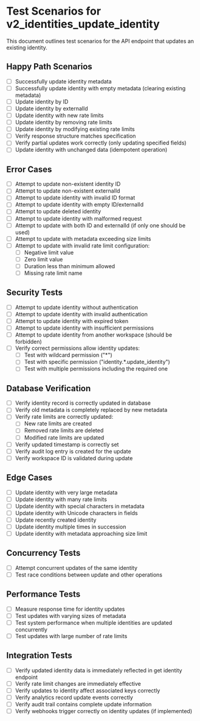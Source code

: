 # Test Scenarios for v2_identities_update_identity

This document outlines test scenarios for the API endpoint that updates an existing identity.

## Happy Path Scenarios

- [ ] Successfully update identity metadata
- [ ] Successfully update identity with empty metadata (clearing existing metadata)
- [ ] Update identity by ID
- [ ] Update identity by externalId
- [ ] Update identity with new rate limits
- [ ] Update identity by removing rate limits
- [ ] Update identity by modifying existing rate limits
- [ ] Verify response structure matches specification
- [ ] Verify partial updates work correctly (only updating specified fields)
- [ ] Update identity with unchanged data (idempotent operation)

## Error Cases

- [ ] Attempt to update non-existent identity ID
- [ ] Attempt to update non-existent externalId
- [ ] Attempt to update identity with invalid ID format
- [ ] Attempt to update identity with empty ID/externalId
- [ ] Attempt to update deleted identity
- [ ] Attempt to update identity with malformed request
- [ ] Attempt to update with both ID and externalId (if only one should be used)
- [ ] Attempt to update with metadata exceeding size limits
- [ ] Attempt to update with invalid rate limit configuration:
  - [ ] Negative limit value
  - [ ] Zero limit value
  - [ ] Duration less than minimum allowed
  - [ ] Missing rate limit name

## Security Tests

- [ ] Attempt to update identity without authentication
- [ ] Attempt to update identity with invalid authentication
- [ ] Attempt to update identity with expired token
- [ ] Attempt to update identity with insufficient permissions
- [ ] Attempt to update identity from another workspace (should be forbidden)
- [ ] Verify correct permissions allow identity updates:
  - [ ] Test with wildcard permission ("*")
  - [ ] Test with specific permission ("identity.*.update_identity")
  - [ ] Test with multiple permissions including the required one

## Database Verification

- [ ] Verify identity record is correctly updated in database
- [ ] Verify old metadata is completely replaced by new metadata
- [ ] Verify rate limits are correctly updated:
  - [ ] New rate limits are created
  - [ ] Removed rate limits are deleted
  - [ ] Modified rate limits are updated
- [ ] Verify updated timestamp is correctly set
- [ ] Verify audit log entry is created for the update
- [ ] Verify workspace ID is validated during update

## Edge Cases

- [ ] Update identity with very large metadata
- [ ] Update identity with many rate limits
- [ ] Update identity with special characters in metadata
- [ ] Update identity with Unicode characters in fields
- [ ] Update recently created identity
- [ ] Update identity multiple times in succession
- [ ] Update identity with metadata approaching size limit

## Concurrency Tests

- [ ] Attempt concurrent updates of the same identity
- [ ] Test race conditions between update and other operations

## Performance Tests

- [ ] Measure response time for identity updates
- [ ] Test updates with varying sizes of metadata
- [ ] Test system performance when multiple identities are updated concurrently
- [ ] Test updates with large number of rate limits

## Integration Tests

- [ ] Verify updated identity data is immediately reflected in get identity endpoint
- [ ] Verify rate limit changes are immediately effective
- [ ] Verify updates to identity affect associated keys correctly
- [ ] Verify analytics record update events correctly
- [ ] Verify audit trail contains complete update information
- [ ] Verify webhooks trigger correctly on identity updates (if implemented)